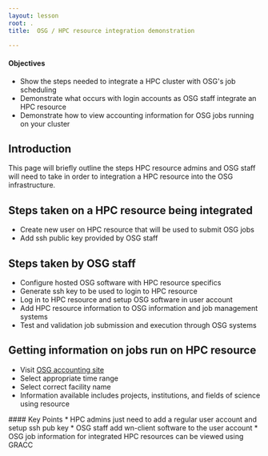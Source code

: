 ```yaml
---
layout: lesson
root: .
title:  OSG / HPC resource integration demonstration

---
```

<div class="objectives" markdown="1">

#### Objectives
* Show the steps needed to integrate a HPC cluster with OSG's job scheduling
* Demonstrate what occurs with login accounts as OSG staff integrate an HPC resource
* Demonstrate how to view accounting information for OSG jobs running on your cluster
</div>

## Introduction

This page will briefly outline the steps HPC resource admins and OSG staff will
need to take in order to integration a HPC resource into the OSG infrastructure.

## Steps taken on a HPC resource being integrated
   * Create new user on HPC resource that will be used to submit OSG jobs
   * Add ssh public key provided by OSG staff

## Steps taken by OSG staff
   * Configure hosted OSG software with HPC resource specifics
   * Generate ssh key to be used to login to HPC resource
   * Log in to HPC resource and setup OSG software in user account
   * Add HPC resource information to OSG information and job management systems
   * Test and validation job submission and execution through OSG systems

## Getting information on jobs run on HPC resource
   * Visit [OSG accounting site](https://gracc.opensciencegrid.org/dashboard/db/payload-jobs-summary?orgId=1)
   * Select appropriate time range 
   * Select correct facility name
   * Information available includes projects, institutions, and fields of science using resource

<div class="keypoints" markdown="1">
#### Key Points
* HPC admins just need to add a regular user account and setup ssh pub key
* OSG staff add wn-client software to the user account 
* OSG job information for integrated HPC resources can be viewed using GRACC


</div>

